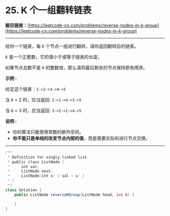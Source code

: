 # 25. K 个一组翻转链表

**题目链接：**[https://leetcode-cn.com/problems/reverse-nodes-in-k-group](https://leetcode-cn.com/problems/reverse-nodes-in-k-group)

---

<div class="content__1Y2H">
 <div class="notranslate">
  <p>给你一个链表，每&nbsp;<em>k&nbsp;</em>个节点一组进行翻转，请你返回翻转后的链表。</p> 
  <p><em>k&nbsp;</em>是一个正整数，它的值小于或等于链表的长度。</p> 
  <p>如果节点总数不是&nbsp;<em>k&nbsp;</em>的整数倍，那么请将最后剩余的节点保持原有顺序。</p> 
  <p><strong>示例 :</strong></p> 
  <p>给定这个链表：<code>1-&gt;2-&gt;3-&gt;4-&gt;5</code></p> 
  <p>当&nbsp;<em>k&nbsp;</em>= 2 时，应当返回: <code>2-&gt;1-&gt;4-&gt;3-&gt;5</code></p> 
  <p>当&nbsp;<em>k&nbsp;</em>= 3 时，应当返回: <code>3-&gt;2-&gt;1-&gt;4-&gt;5</code></p> 
  <p><strong>说明 :</strong></p> 
  <ul> 
   <li>你的算法只能使用常数的额外空间。</li> 
   <li><strong>你不能只是单纯的改变节点内部的值</strong>，而是需要实际的进行节点交换。</li> 
  </ul> 
 </div>
</div>

---

```java
/**
 * Definition for singly-linked list.
 * public class ListNode {
 *     int val;
 *     ListNode next;
 *     ListNode(int x) { val = x; }
 * }
 */
class Solution {
    public ListNode reverseKGroup(ListNode head, int k) {
        
    }
}
```